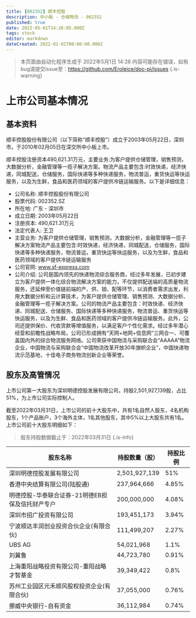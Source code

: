 ```yaml
---
title: [002352] 顺丰控股
description: 中小板 - 仓储物流 - 002352
published: true
date: 2022-05-01T14:26:05.000Z
tags: stock
editor: markdown
dateCreated: 2022-01-01T00:00:00.000Z
---
```


> 本页面由自动化程序生成于 2022年5月1日 14:26
> 内容可能存在错误，如有bug请提交issue至：https://github.com/Eroleice/doc-pi/issues
{.is-warning}

# 上市公司基本情况

## 基本资料

顺丰控股股份有限公司（以下简称“顺丰控股”）成立于2003年05月22日，深圳市。于2010年02月05日在深交所中小板上市。

顺丰控股注册资本490,621.31万元，主要业务:为客户提供仓储管理，销售预测，大数据分析，金融管理等一揽子解决方案。物流产品主要包含:时效快递，经济快递，同城配送，仓储服务，国际快递等多种快递服务，物流普运，重货快运等快运服务，以及为生鲜，食品和医药领域的客户提供冷链运输服务。以下是详细信息：

- 公司名称: 顺丰控股股份有限公司
- 股票代码: 002352.SZ
- 所在地: 广东 - 深圳市
- 成立日期: 2003年05月22日
- 注册资本: 490,621.31万元
- 法定代表人: 王卫
- 主营业务: 为客户提供仓储管理，销售预测，大数据分析，金融管理等一揽子解决方案物流产品主要包含:时效快递，经济快递，同城配送，仓储服务，国际快递等多种快递服务，物流普运，重货快运等快运服务，以及为生鲜，食品和医药领域的客户提供冷链运输服务
- 公司官网: www.sf-express.com
- 公司介绍: 公司是国内领先的快递物流综合服务商，经过多年发展，已初步建立为客户提供一体化综合物流解决方案的能力，不仅提供配送端的高质量物流服务，还延伸至价值链前端的产、供、销、配等环节，以消费者需求出发，利用大数据分析和云计算技术，为客户提供仓储管理、销售预测、大数据分析、金融管理等一揽子解决方案。公司的物流产品主要包含：时效快递、经济快递、同城配送、仓储服务、国际快递等多种快递服务，物流普运、重货快运等快运服务，以及为生鲜、食品和医药领域的客户提供冷链运输服务。此外，公司还提供保价、代收货款等增值服务，以满足客户个性化需求。经过多年潜心经营和前瞻性战略布局，公司已形成拥有“天网+地网+信息网”三网合一、可覆盖国内外的综合物流服务网络。公司荣获中国物流与采购联合会“AAAAA”物流企业，中国物流与采购联合会“中国物流改革开放30年旗帜企业”，中国快递物流示范基地，十佳电子商务物流创新企业等荣誉。


## 股东及高管情况

上市公司第一大股东为深圳明德控股发展有限公司，持股2,501,927,139股，占比51%，为上市公司实际控制人。

截至2022年03月31日，上市公司的前十大股东中，共有1名自然人股东，4名机构股东，1个产品账户，3个海外主体，1名其他股东，其中5%以上大股东共有1名。上市公司前十大股东明细如下：

> 股东持股数据截止于：2022年03月31日
{.is-info}

| 股东名称 | 持股数量（股） | 持股比例 |
| --- | --- | --- |
| 深圳明德控股发展有限公司 | 2,501,927,139 | 51% |
| 香港中央结算有限公司(陆股通) | 237,964,666 | 4.85% |
| 明德控股-华泰联合证券-21明德EB担保及信托财产专户 | 200,000,000 | 4.08% |
| 深圳市招广投资有限公司 | 193,451,173 | 3.94% |
| 宁波顺达丰润创业投资合伙企业(有限合伙) | 111,499,207 | 2.27% |
| UBS AG | 54,021,968 | 1.1% |
| 刘冀鲁 | 44,723,780 | 0.91% |
| 上海重阳战略投资有限公司-重阳战略才智基金 | 39,349,422 | 0.8% |
| 苏州工业园区元禾顺风股权投资企业(有限合伙) | 37,055,000 | 0.76% |
| 挪威中央银行-自有资金 | 36,112,984 | 0.74% |





